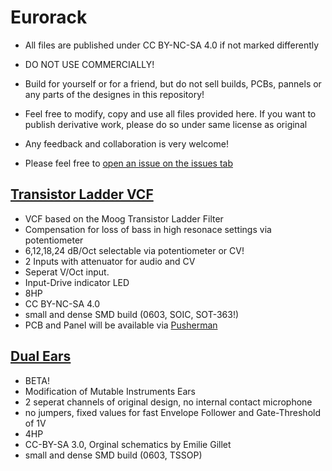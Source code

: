 # Eurorack

- All files are published under CC BY-NC-SA 4.0 if not marked differently

- DO NOT USE COMMERCIALLY!

- Build for yourself or for a friend, but do not sell builds, PCBs, pannels or any parts of the designes in this repository! 

- Feel free to modify, copy and use all files provided here. 
If you want to publish derivative work, please do so under same license as original

- Any feedback and collaboration is very welcome!

- Please feel free to [open an issue on the issues tab](https://github.com/Cs4System/Eurorack/issues)



## [Transistor Ladder VCF](https://github.com/Cs4System/Eurorack/tree/main/Transistor_Ladder_VCF)

- VCF based on the Moog Transistor Ladder Filter
- Compensation for loss of bass in high resonace settings via potentiometer
- 6,12,18,24 dB/Oct selectable via potentiometer or CV!
- 2 Inputs with attenuator for audio and CV
- Seperat V/Oct input.
- Input-Drive indicator LED
- 8HP
- CC BY-NC-SA 4.0
- small and dense SMD build (0603, SOIC, SOT-363!)
- PCB and Panel will be available via [Pusherman](https://pushermanproductions.com/)

## [Dual Ears](https://github.com/Cs4System/Eurorack/tree/main/Dual%20Ears)
- BETA!
- Modification of Mutable Instruments Ears
- 2 seperat channels of original design, no internal contact microphone
- no jumpers, fixed values for fast Envelope Follower and Gate-Threshold of 1V 
- 4HP
- CC-BY-SA 3.0, Orginal schematics by Emilie Gillet
- small and dense SMD build (0603, TSSOP)


